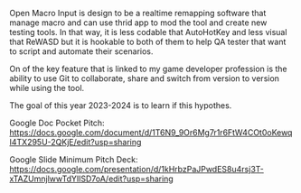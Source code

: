 
Open Macro Input is design to be a realtime remapping software that manage macro and can use thrid app to mod the tool and create new testing tools.
In that way, it is less codable that AutoHotKey and less visual that ReWASD but it is hookable to both of them to help QA tester that want to script and automate their scenarios.

On of the key feature that is linked to my game developer profession is the ability to use Git to collaborate, share and switch from version to version while using the tool.

The goal of this year 2023-2024 is to learn if this hypothes.


Google Doc Pocket Pitch:  
https://docs.google.com/document/d/1T6N9_9Or6Mg7r1r6FtW4COt0oKewqI4TX295U-2QKjE/edit?usp=sharing  

Google Slide Minimum Pitch Deck:  
https://docs.google.com/presentation/d/1kHrbzPaJPwdES8u4rsj3T-xTAZUmnjlwwTdYIlSD7oA/edit?usp=sharing  
